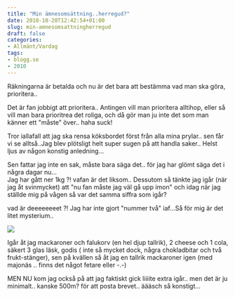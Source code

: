 ```yaml
---
title: "Min ämnesomsättning..herregud?"
date: 2010-10-20T12:42:54+01:00
slug: min-amnesomsattningherregud
draft: false
categories:
- Allmänt/Vardag
tags:
- blogg.se
- 2010
---
```

Räkningarna är betalda och nu är det bara att bestämma vad man ska göra, prioritera..  
  
Det är fan jobbigt att prioritera.. Antingen vill man prioritera alltihop, eller så vill man bara prioritrea det roliga, och då gör man ju inte det som man känner ett "måste" över.. haha suck!  
  
Tror iallafall att jag ska rensa köksbordet först från alla mina prylar.. sen får vi se alltså..Jag blev plötsligt helt super sugen på att handla saker.. Helst ljus av någon konstig anledning...  
  
Sen fattar jag inte en sak, måste bara säga det.. för jag har glömt säga det i några dagar nu...  
Jag har gått ner 1kg ?! vafan är det liksom.. Dessutom så tänkte jag igår (när jag åt svinmycket) att "nu fan måste jag väl gå upp imon" och idag när jag ställde mig på vågen så var det samma siffra som igår?  
  
vad är deeeeeeeet ?! Jag har inte gjort "nummer två" iaf...Så för mig är det litet mysterium..  
  
![](/assets/images/blogg.se/tabortsen_113069235.jpg)  
  
Igår åt jag mackaroner och falukorv (en hel djup tallrik), 2 cheese och 1 cola, säkert 3 glas läsk, godis ( inte så mycket dock, några chokladbitar och två frukt-stänger), sen på kvällen så åt jag en tallrik mackaroner igen (med majonäs .. finns det något fetare eller -.-)  
  
MEN NU kom jag också på att jag faktiskt gick liiiite extra igår.. men det är ju minimalt.. kanske 500m? för att posta brevet.. äääsch så konstigt...
